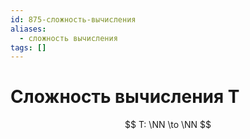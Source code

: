 ```yaml
---
id: 875-сложность-вычисления
aliases:
  - сложность вычисления
tags: []
---
```

# Сложность вычисления T

$$
T: \NN \to \NN
$$
